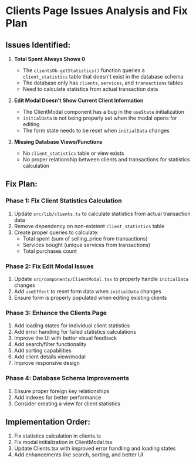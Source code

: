 # Clients Page Issues Analysis and Fix Plan

## Issues Identified:

1. **Total Spent Always Shows 0**
   - The `clientsDb.getStatistics()` function queries a `client_statistics` table that doesn't exist in the database schema
   - The database only has `clients`, `services`, and `transactions` tables
   - Need to calculate statistics from actual transaction data

2. **Edit Modal Doesn't Show Current Client Information**
   - The ClientModal component has a bug in the `useState` initialization
   - `initialData` is not being properly set when the modal opens for editing
   - The form state needs to be reset when `initialData` changes

3. **Missing Database Views/Functions**
   - No `client_statistics` table or view exists
   - No proper relationship between clients and transactions for statistics calculation

## Fix Plan:

### Phase 1: Fix Client Statistics Calculation
1. Update `src/lib/clients.ts` to calculate statistics from actual transaction data
2. Remove dependency on non-existent `client_statistics` table
3. Create proper queries to calculate:
   - Total spent (sum of selling_price from transactions)
   - Services bought (unique services from transactions)
   - Total purchases count

### Phase 2: Fix Edit Modal Issues
1. Update `src/components/ClientModal.tsx` to properly handle `initialData` changes
2. Add `useEffect` to reset form data when `initialData` changes
3. Ensure form is properly populated when editing existing clients

### Phase 3: Enhance the Clients Page
1. Add loading states for individual client statistics
2. Add error handling for failed statistics calculations
3. Improve the UI with better visual feedback
4. Add search/filter functionality
5. Add sorting capabilities
6. Add client details view/modal
7. Improve responsive design

### Phase 4: Database Schema Improvements
1. Ensure proper foreign key relationships
2. Add indexes for better performance
3. Consider creating a view for client statistics

## Implementation Order:
1. Fix statistics calculation in clients.ts
2. Fix modal initialization in ClientModal.tsx
3. Update Clients.tsx with improved error handling and loading states
4. Add enhancements like search, sorting, and better UI
